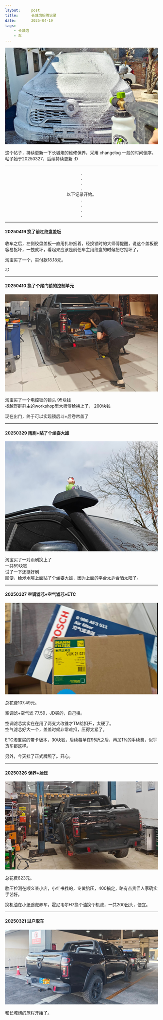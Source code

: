 ```yaml
---
layout:     post
title:      长城炮折腾记录
date:       2025-04-19
tags:
    - 长城炮
    - 车
---
```



![长城炮](/images/202503/pickup-header.jpg)

这个帖子，持续更新一下长城炮的维修保养，采用 changelog 一般的时间倒序。  
帖子始于20250327，后续持续更新  :D  

---

<center>.</center>  
<center>.</center>  
<center>.</center>  
<center>.</center>  
<center>以下记录开始。</center>  
<center>.</center>  
<center>.</center>  
<center>.</center>  
<center>.</center>  

---  
#### 20250419 换了前杠绞盘盖板  

收车之后，左侧绞盘盖板一直用扎带捆着，经换锁时的大师傅提醒，说这个盖板很容易抠坏，一拽就坏，看起来应该是前任车主用绞盘的时候把它抠坏了。

淘宝买了一个，实付款18.18元。

:D

---

#### 20250410 换了个尾门锁的控制单元  
![滤芯](/images/202504/lock.jpg)

淘宝买了一个电控锁的锁头  95块钱  
找越野群群主的workshop里大师傅给换上了， 200块钱

现在出门，终于可以实现锁后斗+后卷帘盖了

---  
#### 20250329 雨刷+贴了个坐姿大雄  
![滤芯](/images/202503/pickup-daxiong.jpg)

淘宝买了一对雨刷换上了  
一共59块钱  
试了一下还挺好刷  
顺便，给涉水喉上面贴了个坐姿大雄，因为上面的平台太适合晒太阳了。  

---  
#### 20250327 空调滤芯+空气滤芯+ETC  
![滤芯](/images/202503/pickup-filter.jpg)

总花费107.49元。

空调滤+空气滤 77.59，JD买的，自己换。

空调滤芯实实在在用了两支大改锥才TM给扣开，太硬了。  
空气滤芯好大一个，盖盖时候非常难扣，压得太紧了。

ETC淘宝买的带卡版本，30块钱，后续每单在95折之后，再加1%的手续费，似乎货车都这样。

另外，今天挂了正式牌照了。开心。

---

#### 20250326 保养+胎压
![滤芯](/images/202503/pickup-tp.jpg)

总花费623元。

胎压检测在顺义某小店，小红书找的，专做胎压，400搞定，略有点贵但人家确实手艺好。

换机油在小堡途虎养车，霍尼韦尔H7换个油换个机滤，一共200出头，便宜。

---

#### 20250321 过户取车
![滤芯](/images/202503/pickup-trans.jpg)

和长城炮的旅程开始了。
